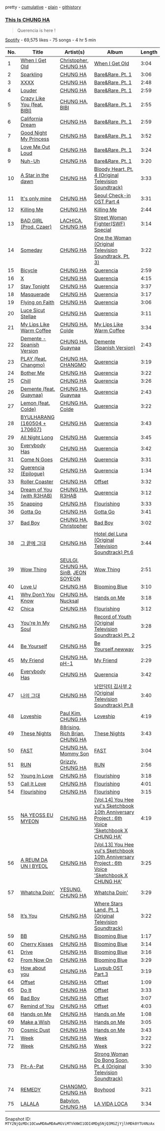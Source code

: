 pretty - [cumulative](/playlists/cumulative/37i9dQZF1DXdYwX3Ds2dLJ.md) - [plain](/playlists/plain/37i9dQZF1DXdYwX3Ds2dLJ) - [githistory](https://github.githistory.xyz/mackorone/spotify-playlist-archive/blob/main/playlists/plain/37i9dQZF1DXdYwX3Ds2dLJ)

### [This Is CHUNG HA](https://open.spotify.com/playlist/37i9dQZF1DXdYwX3Ds2dLJ)

> Querencia is here !

[Spotify](https://open.spotify.com/user/spotify) - 69,575 likes - 75 songs - 4 hr 5 min

| No. | Title | Artist(s) | Album | Length |
|---|---|---|---|---|
| 1 | [When I Get Old](https://open.spotify.com/track/5f2CcxzZoW7hNs1O8NhG6y) | [Christopher](https://open.spotify.com/artist/3zDRCqOhJXJfS2YWOEwGMC), [CHUNG HA](https://open.spotify.com/artist/2PSJ6YriU7JsFucxACpU7Y) | [When I Get Old](https://open.spotify.com/album/3mJMHqT2w0HwjQkneNVE14) | 3:04 |
| 2 | [Sparkling](https://open.spotify.com/track/6TzU11huC8Hz4FVEsvCeE7) | [CHUNG HA](https://open.spotify.com/artist/2PSJ6YriU7JsFucxACpU7Y) | [Bare&Rare, Pt\. 1](https://open.spotify.com/album/0fgLDYoqdQw5bhzPFWvclR) | 3:06 |
| 3 | [XXXX](https://open.spotify.com/track/49jIwnU0pAUWorDG4ahISg) | [CHUNG HA](https://open.spotify.com/artist/2PSJ6YriU7JsFucxACpU7Y) | [Bare&Rare, Pt\. 1](https://open.spotify.com/album/0fgLDYoqdQw5bhzPFWvclR) | 2:48 |
| 4 | [Louder](https://open.spotify.com/track/4cZvTWcgPyHx2eZb0ruyX3) | [CHUNG HA](https://open.spotify.com/artist/2PSJ6YriU7JsFucxACpU7Y) | [Bare&Rare, Pt\. 1](https://open.spotify.com/album/0fgLDYoqdQw5bhzPFWvclR) | 2:59 |
| 5 | [Crazy Like You \(feat\. BIBI\)](https://open.spotify.com/track/0oUK4m2wNIBPfejlcB1N9k) | [CHUNG HA](https://open.spotify.com/artist/2PSJ6YriU7JsFucxACpU7Y), [BIBI](https://open.spotify.com/artist/6UbmqUEgjLA6jAcXwbM1Z9) | [Bare&Rare, Pt\. 1](https://open.spotify.com/album/0fgLDYoqdQw5bhzPFWvclR) | 2:55 |
| 6 | [California Dream](https://open.spotify.com/track/3ulIMvCtahvAmAQHcCbDFs) | [CHUNG HA](https://open.spotify.com/artist/2PSJ6YriU7JsFucxACpU7Y) | [Bare&Rare, Pt\. 1](https://open.spotify.com/album/0fgLDYoqdQw5bhzPFWvclR) | 2:59 |
| 7 | [Good Night My Princess](https://open.spotify.com/track/12QoF5mIoZ1ZrVZFoc2Nwl) | [CHUNG HA](https://open.spotify.com/artist/2PSJ6YriU7JsFucxACpU7Y) | [Bare&Rare, Pt\. 1](https://open.spotify.com/album/0fgLDYoqdQw5bhzPFWvclR) | 3:52 |
| 8 | [Love Me Out Loud](https://open.spotify.com/track/1zFT6Z2zT4Z4kUFnerd9lE) | [CHUNG HA](https://open.spotify.com/artist/2PSJ6YriU7JsFucxACpU7Y) | [Bare&Rare, Pt\. 1](https://open.spotify.com/album/0fgLDYoqdQw5bhzPFWvclR) | 3:24 |
| 9 | [Nuh\-Uh](https://open.spotify.com/track/0um5z70pgfggfEzkhQuspz) | [CHUNG HA](https://open.spotify.com/artist/2PSJ6YriU7JsFucxACpU7Y) | [Bare&Rare, Pt\. 1](https://open.spotify.com/album/0fgLDYoqdQw5bhzPFWvclR) | 3:20 |
| 10 | [A Star in the dawn](https://open.spotify.com/track/3w0ICgCMIiWdvdgRs3suj2) | [CHUNG HA](https://open.spotify.com/artist/2PSJ6YriU7JsFucxACpU7Y) | [Bloody Heart, Pt\. 4 \(Original Television Soundtrack\)](https://open.spotify.com/album/5mUdKodxv172t3aB4AhrWy) | 3:33 |
| 11 | [It's only mine](https://open.spotify.com/track/4NGt7PDTJE5rBWhU79kEBz) | [CHUNG HA](https://open.spotify.com/artist/2PSJ6YriU7JsFucxACpU7Y) | [Seoul Check\-in OST Part 4](https://open.spotify.com/album/4sBO5xbe5KXQGcAYD5Fe3z) | 3:31 |
| 12 | [Killing Me](https://open.spotify.com/track/3QD0Y1tTngihByjdWC99lG) | [CHUNG HA](https://open.spotify.com/artist/2PSJ6YriU7JsFucxACpU7Y) | [Killing Me](https://open.spotify.com/album/21jf5kUkK5nHYTuZ5GRZVW) | 2:44 |
| 13 | [BAD GIRL \(Prod\. Czaer\)](https://open.spotify.com/track/4yCQYX8eKL1XYJmGglSV1A) | [LACHICA](https://open.spotify.com/artist/0vqjEQRfmE1Sov92UQRJMp), [CHUNG HA](https://open.spotify.com/artist/2PSJ6YriU7JsFucxACpU7Y) | [Street Woman Fighter\(SWF\) Special](https://open.spotify.com/album/3iW6rZmhiSLNveTOrX26z6) | 3:14 |
| 14 | [Someday](https://open.spotify.com/track/2Hd9y1sae4yhYBVvqYOIqx) | [CHUNG HA](https://open.spotify.com/artist/2PSJ6YriU7JsFucxACpU7Y) | [One the Woman \(Original Television Soundtrack, Pt\. 3\)](https://open.spotify.com/album/57PE5m7bKkHg2pXQThizAj) | 3:22 |
| 15 | [Bicycle](https://open.spotify.com/track/7wDVvxMUdW5MtJUqFtuXUz) | [CHUNG HA](https://open.spotify.com/artist/2PSJ6YriU7JsFucxACpU7Y) | [Querencia](https://open.spotify.com/album/1p2OBhqq0d1N8awjHV9xA3) | 2:59 |
| 16 | [X](https://open.spotify.com/track/4IQaBvlHjZrpZrIKWXuBxh) | [CHUNG HA](https://open.spotify.com/artist/2PSJ6YriU7JsFucxACpU7Y) | [Querencia](https://open.spotify.com/album/1p2OBhqq0d1N8awjHV9xA3) | 4:15 |
| 17 | [Stay Tonight](https://open.spotify.com/track/7Cn6R7YB4EjQkfci9DdceG) | [CHUNG HA](https://open.spotify.com/artist/2PSJ6YriU7JsFucxACpU7Y) | [Querencia](https://open.spotify.com/album/1p2OBhqq0d1N8awjHV9xA3) | 3:37 |
| 18 | [Masquerade](https://open.spotify.com/track/0AABiBAIYQCMpLI0ODbDDL) | [CHUNG HA](https://open.spotify.com/artist/2PSJ6YriU7JsFucxACpU7Y) | [Querencia](https://open.spotify.com/album/1p2OBhqq0d1N8awjHV9xA3) | 3:17 |
| 19 | [Flying on Faith](https://open.spotify.com/track/34v3Sm3KEc7DtGPP50jyrl) | [CHUNG HA](https://open.spotify.com/artist/2PSJ6YriU7JsFucxACpU7Y) | [Querencia](https://open.spotify.com/album/1p2OBhqq0d1N8awjHV9xA3) | 3:06 |
| 20 | [Luce Sicut Stellae](https://open.spotify.com/track/6j2Tpn3qQS2BLPNwytsefO) | [CHUNG HA](https://open.spotify.com/artist/2PSJ6YriU7JsFucxACpU7Y) | [Querencia](https://open.spotify.com/album/1p2OBhqq0d1N8awjHV9xA3) | 3:11 |
| 21 | [My Lips Like Warm Coffee](https://open.spotify.com/track/3BWTaW69km35u55PN4O1UH) | [CHUNG HA](https://open.spotify.com/artist/2PSJ6YriU7JsFucxACpU7Y), [Colde](https://open.spotify.com/artist/3VQDqjQ4wJyw8PzpGdlZpB) | [My Lips Like Warm Coffee](https://open.spotify.com/album/5RsWNGFreBwwHCHln5CL6D) | 3:34 |
| 22 | [Demente \- Spanish Version](https://open.spotify.com/track/4pBsmktr55rBxprHFXIFy8) | [CHUNG HA](https://open.spotify.com/artist/2PSJ6YriU7JsFucxACpU7Y), [Guaynaa](https://open.spotify.com/artist/0BqURncJM5B1BBu7UM51eq) | [Demente \(Spanish Version\)](https://open.spotify.com/album/46Veo9EtvuDO0UaNJN14Dv) | 2:43 |
| 23 | [PLAY \(feat\. Changmo\)](https://open.spotify.com/track/6UM5HKVVm1cjOQhUJB4Ft3) | [CHUNG HA](https://open.spotify.com/artist/2PSJ6YriU7JsFucxACpU7Y), [CHANGMO](https://open.spotify.com/artist/3hvinNZRzTLoREmqFiKr1b) | [Querencia](https://open.spotify.com/album/1p2OBhqq0d1N8awjHV9xA3) | 3:19 |
| 24 | [Bother Me](https://open.spotify.com/track/3t4ozuyQ2OidVwuG08FHBn) | [CHUNG HA](https://open.spotify.com/artist/2PSJ6YriU7JsFucxACpU7Y) | [Querencia](https://open.spotify.com/album/1p2OBhqq0d1N8awjHV9xA3) | 3:22 |
| 25 | [Chill](https://open.spotify.com/track/4yWgTBYmJGnQKn63S9GUbf) | [CHUNG HA](https://open.spotify.com/artist/2PSJ6YriU7JsFucxACpU7Y) | [Querencia](https://open.spotify.com/album/1p2OBhqq0d1N8awjHV9xA3) | 3:26 |
| 26 | [Demente \(feat\. Guaynaa\)](https://open.spotify.com/track/0NhHFXC06r5kK1rTUuOjxM) | [CHUNG HA](https://open.spotify.com/artist/2PSJ6YriU7JsFucxACpU7Y), [Guaynaa](https://open.spotify.com/artist/0BqURncJM5B1BBu7UM51eq) | [Querencia](https://open.spotify.com/album/1p2OBhqq0d1N8awjHV9xA3) | 2:43 |
| 27 | [Lemon \(feat\. Colde\)](https://open.spotify.com/track/0YxrpGXvAX6RsvdwRky6qN) | [CHUNG HA](https://open.spotify.com/artist/2PSJ6YriU7JsFucxACpU7Y), [Colde](https://open.spotify.com/artist/3VQDqjQ4wJyw8PzpGdlZpB) | [Querencia](https://open.spotify.com/album/1p2OBhqq0d1N8awjHV9xA3) | 3:22 |
| 28 | [BYULHARANG \(160504 + 170607\)](https://open.spotify.com/track/0Ric2EfmVW0Xlz35v5ucMx) | [CHUNG HA](https://open.spotify.com/artist/2PSJ6YriU7JsFucxACpU7Y) | [Querencia](https://open.spotify.com/album/1p2OBhqq0d1N8awjHV9xA3) | 3:43 |
| 29 | [All Night Long](https://open.spotify.com/track/4CGmwiG8f9QqMYz33fxSzs) | [CHUNG HA](https://open.spotify.com/artist/2PSJ6YriU7JsFucxACpU7Y) | [Querencia](https://open.spotify.com/album/1p2OBhqq0d1N8awjHV9xA3) | 3:45 |
| 30 | [Everybody Has](https://open.spotify.com/track/2UcC7n5jG6QMtOE0Zxznpm) | [CHUNG HA](https://open.spotify.com/artist/2PSJ6YriU7JsFucxACpU7Y) | [Querencia](https://open.spotify.com/album/1p2OBhqq0d1N8awjHV9xA3) | 3:42 |
| 31 | [Come N Goes](https://open.spotify.com/track/5FANrx0S8OLZrHiG8OpvVB) | [CHUNG HA](https://open.spotify.com/artist/2PSJ6YriU7JsFucxACpU7Y) | [Querencia](https://open.spotify.com/album/1p2OBhqq0d1N8awjHV9xA3) | 3:31 |
| 32 | [Querencia \(Epilogue\)](https://open.spotify.com/track/6WKRso2bBkl1GR5ChIT8K1) | [CHUNG HA](https://open.spotify.com/artist/2PSJ6YriU7JsFucxACpU7Y) | [Querencia](https://open.spotify.com/album/1p2OBhqq0d1N8awjHV9xA3) | 1:34 |
| 33 | [Roller Coaster](https://open.spotify.com/track/6DIW7GJbuGZdHolRcPWprP) | [CHUNG HA](https://open.spotify.com/artist/2PSJ6YriU7JsFucxACpU7Y) | [Offset](https://open.spotify.com/album/04TsF8IFb70DdBYDT8egvw) | 3:32 |
| 34 | [Dream of You \(with R3HAB\)](https://open.spotify.com/track/1d8Arh7PushRWWJRs41rSa) | [CHUNG HA](https://open.spotify.com/artist/2PSJ6YriU7JsFucxACpU7Y), [R3HAB](https://open.spotify.com/artist/6cEuCEZu7PAE9ZSzLLc2oQ) | [Querencia](https://open.spotify.com/album/1p2OBhqq0d1N8awjHV9xA3) | 3:12 |
| 35 | [Snapping](https://open.spotify.com/track/4IOxk5ep5ONrdlL0ZIy64v) | [CHUNG HA](https://open.spotify.com/artist/2PSJ6YriU7JsFucxACpU7Y) | [Flourishing](https://open.spotify.com/album/5rHnbSUBaflJgCLlZfDnzt) | 3:33 |
| 36 | [Gotta Go](https://open.spotify.com/track/1exnDFdC34GyBcaLt9ZJfX) | [CHUNG HA](https://open.spotify.com/artist/2PSJ6YriU7JsFucxACpU7Y) | [Gotta Go](https://open.spotify.com/album/3WgHekDElv10Kam9aCMwnx) | 3:41 |
| 37 | [Bad Boy](https://open.spotify.com/track/1WCOna34eEMPgjfOOZkGQc) | [CHUNG HA](https://open.spotify.com/artist/2PSJ6YriU7JsFucxACpU7Y), [Christopher](https://open.spotify.com/artist/3zDRCqOhJXJfS2YWOEwGMC) | [Bad Boy](https://open.spotify.com/album/4IRuxkSbw7iZZmnr6Rly2Q) | 3:02 |
| 38 | [그 끝에 그대](https://open.spotify.com/track/7D8IxjdvFTYPcnCmNfzvNS) | [CHUNG HA](https://open.spotify.com/artist/2PSJ6YriU7JsFucxACpU7Y) | [Hotel del Luna \(Original Television Soundtrack\) Pt.6](https://open.spotify.com/album/0iauGMMQmUJuBBWqnKx0Op) | 3:44 |
| 39 | [Wow Thing](https://open.spotify.com/track/5MwfxCtqMFGYp9Nc1BkTrS) | [SEULGI](https://open.spotify.com/artist/2QM5S4yO6xHgnNvF0nbZZq), [CHUNG HA](https://open.spotify.com/artist/2PSJ6YriU7JsFucxACpU7Y), [SinB](https://open.spotify.com/artist/0tZl5OAXf9jYXFmfRGejs2), [JEON SOYEON](https://open.spotify.com/artist/6Xg22wJOAcnvPUfk5WvODH) | [Wow Thing](https://open.spotify.com/album/3xEPyp7h78uULpDPuKvokH) | 2:51 |
| 40 | [Love U](https://open.spotify.com/track/0Hk7Aoxk7qdfj7bO83iL69) | [CHUNG HA](https://open.spotify.com/artist/2PSJ6YriU7JsFucxACpU7Y) | [Blooming Blue](https://open.spotify.com/album/6Np41VY6robn2MhsVhl9Z2) | 3:10 |
| 41 | [Why Don’t You Know](https://open.spotify.com/track/3L6OalQDbdCS0Tg1kFccYn) | [CHUNG HA](https://open.spotify.com/artist/2PSJ6YriU7JsFucxACpU7Y), [Nucksal](https://open.spotify.com/artist/6v5cGuRCZKq08nLI4WXJuB) | [Hands on Me](https://open.spotify.com/album/7KM1Yi5xYv3O6OcKsEeV83) | 3:18 |
| 42 | [Chica](https://open.spotify.com/track/7Bt5HMVKtBOC5OaE7s3tym) | [CHUNG HA](https://open.spotify.com/artist/2PSJ6YriU7JsFucxACpU7Y) | [Flourishing](https://open.spotify.com/album/5rHnbSUBaflJgCLlZfDnzt) | 3:12 |
| 43 | [You're In My Soul](https://open.spotify.com/track/2wQchESFUL4Scb30q4xCeL) | [CHUNG HA](https://open.spotify.com/artist/2PSJ6YriU7JsFucxACpU7Y) | [Record of Youth \(Original Television Soundtrack\) Pt\. 2](https://open.spotify.com/album/3YlTiz3mgIUok8P9bgFA6U) | 3:28 |
| 44 | [Be Yourself](https://open.spotify.com/track/0LCd5cmqVkZy0koiWB4kb9) | [CHUNG HA](https://open.spotify.com/artist/2PSJ6YriU7JsFucxACpU7Y) | [Be Yourself.newwav](https://open.spotify.com/album/1qXEwadpMUuNwByliKWdbc) | 3:25 |
| 45 | [My Friend](https://open.spotify.com/track/7KDBSl1GZqrf8wEuFpI3L0) | [CHUNG HA](https://open.spotify.com/artist/2PSJ6YriU7JsFucxACpU7Y), [pH\-1](https://open.spotify.com/artist/2u7CP5T30c8ctenzXgEV1W) | [My Friend](https://open.spotify.com/album/0FBwobo00ZRJRZzPvpWRyj) | 2:29 |
| 46 | [Everybody Has](https://open.spotify.com/track/2UcC7n5jG6QMtOE0Zxznpm) | [CHUNG HA](https://open.spotify.com/artist/2PSJ6YriU7JsFucxACpU7Y) | [Querencia](https://open.spotify.com/album/1p2OBhqq0d1N8awjHV9xA3) | 3:42 |
| 47 | [나의 그대](https://open.spotify.com/track/7EXTPBMNV9N2s3fUrqMC7i) | [CHUNG HA](https://open.spotify.com/artist/2PSJ6YriU7JsFucxACpU7Y) | [낭만닥터 김사부 2 \(Original Television Soundtrack\) Pt.8](https://open.spotify.com/album/2eDsS1VbMDEs0z2Lo0dHBv) | 3:40 |
| 48 | [Loveship](https://open.spotify.com/track/6Hqk3UKf4uIrdbkJvwM7y3) | [Paul Kim](https://open.spotify.com/artist/4qRXrzUmdy3p33lgvJEzdv), [CHUNG HA](https://open.spotify.com/artist/2PSJ6YriU7JsFucxACpU7Y) | [Loveship](https://open.spotify.com/album/6bwWdBKK3YGxgFJkZ8BYVQ) | 4:19 |
| 49 | [These Nights](https://open.spotify.com/track/2n0oy8RGDpy6WGcLImTteI) | [88rising](https://open.spotify.com/artist/1AhjOkOLkbHUfcHDSErXQs), [Rich Brian](https://open.spotify.com/artist/2IDLDx25HU1nQMKde4n61a), [CHUNG HA](https://open.spotify.com/artist/2PSJ6YriU7JsFucxACpU7Y) | [These Nights](https://open.spotify.com/album/2ZHGnhsomLmLezueESi9ou) | 3:43 |
| 50 | [FAST](https://open.spotify.com/track/5qz2JLETV6S7nWakMB37ki) | [CHUNG HA](https://open.spotify.com/artist/2PSJ6YriU7JsFucxACpU7Y), [Mommy Son](https://open.spotify.com/artist/5xWKWXamxbujIdti9xpnI1) | [FAST](https://open.spotify.com/album/1tnhaRf0aRqIrmdyCPPIYc) | 3:04 |
| 51 | [RUN](https://open.spotify.com/track/0avAEHS9V6lDcZ5yUgU6sT) | [Grizzly](https://open.spotify.com/artist/5Egus6b1x9pYOnqsG7y1f4), [CHUNG HA](https://open.spotify.com/artist/2PSJ6YriU7JsFucxACpU7Y) | [RUN](https://open.spotify.com/album/48A6N9jopPaR7RtwMiQysL) | 2:56 |
| 52 | [Young In Love](https://open.spotify.com/track/4dIObSazv75psS0AX9z6ro) | [CHUNG HA](https://open.spotify.com/artist/2PSJ6YriU7JsFucxACpU7Y) | [Flourishing](https://open.spotify.com/album/5rHnbSUBaflJgCLlZfDnzt) | 3:18 |
| 53 | [Call It Love](https://open.spotify.com/track/3HxurUySp2zUcExO1zi6Y9) | [CHUNG HA](https://open.spotify.com/artist/2PSJ6YriU7JsFucxACpU7Y) | [Flourishing](https://open.spotify.com/album/5rHnbSUBaflJgCLlZfDnzt) | 4:01 |
| 54 | [Flourishing](https://open.spotify.com/track/5kbYgt4pAhKsmoQJGCj33x) | [CHUNG HA](https://open.spotify.com/artist/2PSJ6YriU7JsFucxACpU7Y) | [Flourishing](https://open.spotify.com/album/5rHnbSUBaflJgCLlZfDnzt) | 3:15 |
| 55 | [NA YEOSS EU MYEON](https://open.spotify.com/track/5VnJMPXdPc9p5arVZRHj8O) | [CHUNG HA](https://open.spotify.com/artist/2PSJ6YriU7JsFucxACpU7Y) | [\[Vol.14\] You Hee yul's Sketchbook 10th Anniversary Project : 6th Voice 'Sketchbook X CHUNG HA'](https://open.spotify.com/album/7mVJtnGHJWeb5bCBPBx5Mx) | 4:19 |
| 56 | [A REUM DA UN I BYEOL](https://open.spotify.com/track/5dcRsgrAojHRlS0BFpmbdj) | [CHUNG HA](https://open.spotify.com/artist/2PSJ6YriU7JsFucxACpU7Y) | [\[Vol.13\] You Hee yul's Sketchbook 10th Anniversary Project : 6th Voice 'Sketchbook X CHUNG HA'](https://open.spotify.com/album/5ramYGPYBoUgDzQHUml7xa) | 3:25 |
| 57 | [Whatcha Doin'](https://open.spotify.com/track/1kfEJ0w6qRZR9dIOWJGe0J) | [YESUNG](https://open.spotify.com/artist/4hyF8Vtc73RYJr3RgTE2Zf), [CHUNG HA](https://open.spotify.com/artist/2PSJ6YriU7JsFucxACpU7Y) | [Whatcha Doin'](https://open.spotify.com/album/5ZqrNpvlfW0qeZ6bDCjmaU) | 3:29 |
| 58 | [It’s You](https://open.spotify.com/track/4V0I40WRUwS3by62lZdsfM) | [CHUNG HA](https://open.spotify.com/artist/2PSJ6YriU7JsFucxACpU7Y) | [Where Stars Land, Pt\. 1 \(Original Television Soundtrack\)](https://open.spotify.com/album/2IHpMfAjV0W0eCYT1rHHFQ) | 3:22 |
| 59 | [BB](https://open.spotify.com/track/6rKSqNmZad9VPfCQGHPojb) | [CHUNG HA](https://open.spotify.com/artist/2PSJ6YriU7JsFucxACpU7Y) | [Blooming Blue](https://open.spotify.com/album/6Np41VY6robn2MhsVhl9Z2) | 1:17 |
| 60 | [Cherry Kisses](https://open.spotify.com/track/0y4QB8wG2x2cNhyjajh7X0) | [CHUNG HA](https://open.spotify.com/artist/2PSJ6YriU7JsFucxACpU7Y) | [Blooming Blue](https://open.spotify.com/album/6Np41VY6robn2MhsVhl9Z2) | 3:14 |
| 61 | [Drive](https://open.spotify.com/track/75h5JEOLUJzYH5836V3BQE) | [CHUNG HA](https://open.spotify.com/artist/2PSJ6YriU7JsFucxACpU7Y) | [Blooming Blue](https://open.spotify.com/album/6Np41VY6robn2MhsVhl9Z2) | 3:16 |
| 62 | [From Now On](https://open.spotify.com/track/3gNKQYq9kdTBWoqlGuDb6e) | [CHUNG HA](https://open.spotify.com/artist/2PSJ6YriU7JsFucxACpU7Y) | [Blooming Blue](https://open.spotify.com/album/6Np41VY6robn2MhsVhl9Z2) | 3:29 |
| 63 | [How about you](https://open.spotify.com/track/31vk0g0BrHazdDVN3IP76u) | [CHUNG HA](https://open.spotify.com/artist/2PSJ6YriU7JsFucxACpU7Y) | [Luvpub OST Part.3](https://open.spotify.com/album/0OsxPl82DJAyCJDKHzgTx7) | 3:19 |
| 64 | [Offset](https://open.spotify.com/track/1oAeGMfEUvJI2cdiG5vURo) | [CHUNG HA](https://open.spotify.com/artist/2PSJ6YriU7JsFucxACpU7Y) | [Offset](https://open.spotify.com/album/04TsF8IFb70DdBYDT8egvw) | 1:09 |
| 65 | [Do It](https://open.spotify.com/track/5CBL6eFkYZEr5MshEN3MmL) | [CHUNG HA](https://open.spotify.com/artist/2PSJ6YriU7JsFucxACpU7Y) | [Offset](https://open.spotify.com/album/04TsF8IFb70DdBYDT8egvw) | 3:33 |
| 66 | [Bad Boy](https://open.spotify.com/track/2lEmjaR8rQqsQqe6CLXtdz) | [CHUNG HA](https://open.spotify.com/artist/2PSJ6YriU7JsFucxACpU7Y) | [Offset](https://open.spotify.com/album/04TsF8IFb70DdBYDT8egvw) | 3:07 |
| 67 | [Remind of You](https://open.spotify.com/track/3XP4CrI6jHlo2ZJ9Jpn4EX) | [CHUNG HA](https://open.spotify.com/artist/2PSJ6YriU7JsFucxACpU7Y) | [Offset](https://open.spotify.com/album/04TsF8IFb70DdBYDT8egvw) | 4:03 |
| 68 | [Hands on Me](https://open.spotify.com/track/067hR2ouOr91wKoMKh1K9E) | [CHUNG HA](https://open.spotify.com/artist/2PSJ6YriU7JsFucxACpU7Y) | [Hands on Me](https://open.spotify.com/album/7KM1Yi5xYv3O6OcKsEeV83) | 1:08 |
| 69 | [Make a Wish](https://open.spotify.com/track/7sN4v0ElVmdvdTkjT23y16) | [CHUNG HA](https://open.spotify.com/artist/2PSJ6YriU7JsFucxACpU7Y) | [Hands on Me](https://open.spotify.com/album/7KM1Yi5xYv3O6OcKsEeV83) | 3:05 |
| 70 | [Cosmic Dust](https://open.spotify.com/track/5QxRlfnjp8ELreyz36iS5g) | [CHUNG HA](https://open.spotify.com/artist/2PSJ6YriU7JsFucxACpU7Y) | [Hands on Me](https://open.spotify.com/album/7KM1Yi5xYv3O6OcKsEeV83) | 3:43 |
| 71 | [Week](https://open.spotify.com/track/4banEKlbDsBOIvBDTssAf1) | [CHUNG HA](https://open.spotify.com/artist/2PSJ6YriU7JsFucxACpU7Y) | [Week](https://open.spotify.com/album/0i3GmrB7DW4keoTd53g3AP) | 3:22 |
| 72 | [Week](https://open.spotify.com/track/4banEKlbDsBOIvBDTssAf1) | [CHUNG HA](https://open.spotify.com/artist/2PSJ6YriU7JsFucxACpU7Y) | [Week](https://open.spotify.com/album/0i3GmrB7DW4keoTd53g3AP) | 3:22 |
| 73 | [Pit\-A\-Pat](https://open.spotify.com/track/2VI3BhUQPGgwFdkbnnZyEy) | [CHUNG HA](https://open.spotify.com/artist/2PSJ6YriU7JsFucxACpU7Y) | [Strong Woman Do Bong Soon, Pt\. 4 \(Original Television Soundtrack\)](https://open.spotify.com/album/7EL2MtMonriK4Tb2rh0IL5) | 3:30 |
| 74 | [REMEDY](https://open.spotify.com/track/3BcVxAJ4Ok0zbQ6nsu1No4) | [CHANGMO](https://open.spotify.com/artist/3hvinNZRzTLoREmqFiKr1b), [CHUNG HA](https://open.spotify.com/artist/2PSJ6YriU7JsFucxACpU7Y) | [Boyhood](https://open.spotify.com/album/7ybEq8ZLOtsH2VwdIrjNri) | 3:21 |
| 75 | [LALALA](https://open.spotify.com/track/1mW3V0DtbrEaUHgApt9Uql) | [Babylon](https://open.spotify.com/artist/3P16F9giedxmc5238b66bo), [CHUNG HA](https://open.spotify.com/artist/2PSJ6YriU7JsFucxACpU7Y) | [LA VIDA LOCA](https://open.spotify.com/album/6rEdWTwLAfTNzSHSH7WHBi) | 3:34 |

Snapshot ID: `MTY2NjQzMDc1OCwwMDAwMDAwMGViMTVkNWI1ODI4MDg5NjQ3MGZjYjlhMDk0YTU4NzAx`
